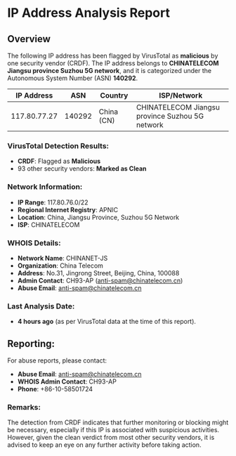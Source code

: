 # IP Address Analysis Report

## Overview
The following IP address has been flagged by VirusTotal as **malicious** by one security vendor (CRDF). The IP address belongs to **CHINATELECOM Jiangsu province Suzhou 5G network**, and it is categorized under the Autonomous System Number (ASN) **140292**.

| **IP Address** | **ASN** | **Country** | **ISP/Network** |
| -------------- | ------- | ----------- | --------------- |
| 117.80.77.27   | 140292  | China (CN)  | CHINATELECOM Jiangsu province Suzhou 5G network |

### VirusTotal Detection Results:
- **CRDF**: Flagged as **Malicious**
- 93 other security vendors: **Marked as Clean**

### Network Information:
- **IP Range**: 117.80.76.0/22
- **Regional Internet Registry**: APNIC
- **Location**: China, Jiangsu Province, Suzhou 5G Network
- **ISP**: CHINATELECOM

### WHOIS Details:
- **Network Name**: CHINANET-JS
- **Organization**: China Telecom
- **Address**: No.31, Jingrong Street, Beijing, China, 100088
- **Admin Contact**: CH93-AP (anti-spam@chinatelecom.cn)
- **Abuse Email**: [anti-spam@chinatelecom.cn](mailto:anti-spam@chinatelecom.cn)

### Last Analysis Date:
- **4 hours ago** (as per VirusTotal data at the time of this report).

## Reporting:
For abuse reports, please contact:
- **Abuse Email**: [anti-spam@chinatelecom.cn](mailto:anti-spam@chinatelecom.cn)
- **WHOIS Admin Contact**: CH93-AP
- **Phone**: +86-10-58501724

### Remarks:
The detection from CRDF indicates that further monitoring or blocking might be necessary, especially if this IP is associated with suspicious activities. However, given the clean verdict from most other security vendors, it is advised to keep an eye on any further activity before taking action.
